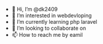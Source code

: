 - 👋 Hi, I’m @dk2409
- 👀 I’m interested in webdevloping
- 🌱 I’m currently learning php laravel
- 💞️ I’m looking to collaborate on 
- 📫 How to reach me by eamil

<!---
dk2409/dk2409 is a ✨ special ✨ repository because its `README.md` (this file) appears on your GitHub profile.
You can click the Preview link to take a look at your changes.
--->
